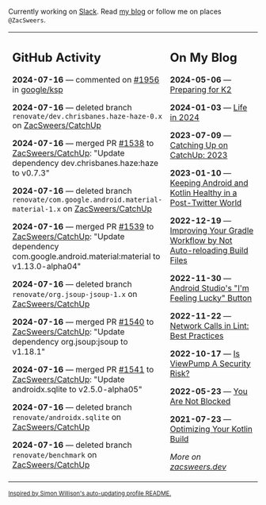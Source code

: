 Currently working on [Slack](https://slack.com/). Read [my blog](https://zacsweers.dev/) or follow me on places `@ZacSweers`.

<table><tr><td valign="top" width="60%">

## GitHub Activity
<!-- githubActivity starts -->
**2024-07-16** — commented on [#1956](https://github.com/google/ksp/issues/1956#issuecomment-2231024142) in [google/ksp](https://github.com/google/ksp)

**2024-07-16** — deleted branch `renovate/dev.chrisbanes.haze-haze-0.x` on [ZacSweers/CatchUp](https://github.com/ZacSweers/CatchUp)

**2024-07-16** — merged PR [#1538](https://github.com/ZacSweers/CatchUp/pull/1538) to [ZacSweers/CatchUp](https://github.com/ZacSweers/CatchUp): "Update dependency dev.chrisbanes.haze:haze to v0.7.3"

**2024-07-16** — deleted branch `renovate/com.google.android.material-material-1.x` on [ZacSweers/CatchUp](https://github.com/ZacSweers/CatchUp)

**2024-07-16** — merged PR [#1539](https://github.com/ZacSweers/CatchUp/pull/1539) to [ZacSweers/CatchUp](https://github.com/ZacSweers/CatchUp): "Update dependency com.google.android.material:material to v1.13.0-alpha04"

**2024-07-16** — deleted branch `renovate/org.jsoup-jsoup-1.x` on [ZacSweers/CatchUp](https://github.com/ZacSweers/CatchUp)

**2024-07-16** — merged PR [#1540](https://github.com/ZacSweers/CatchUp/pull/1540) to [ZacSweers/CatchUp](https://github.com/ZacSweers/CatchUp): "Update dependency org.jsoup:jsoup to v1.18.1"

**2024-07-16** — merged PR [#1541](https://github.com/ZacSweers/CatchUp/pull/1541) to [ZacSweers/CatchUp](https://github.com/ZacSweers/CatchUp): "Update androidx.sqlite to v2.5.0-alpha05"

**2024-07-16** — deleted branch `renovate/androidx.sqlite` on [ZacSweers/CatchUp](https://github.com/ZacSweers/CatchUp)

**2024-07-16** — deleted branch `renovate/benchmark` on [ZacSweers/CatchUp](https://github.com/ZacSweers/CatchUp)
<!-- githubActivity ends -->
</td><td valign="top" width="40%">

## On My Blog
<!-- blog starts -->
**2024-05-06** — [Preparing for K2](https://www.zacsweers.dev/preparing-for-k2/)

**2024-01-03** — [Life in 2024](https://www.zacsweers.dev/life-in-2024/)

**2023-07-09** — [Catching Up on CatchUp: 2023](https://www.zacsweers.dev/catching-up-on-catchup-2023/)

**2023-01-10** — [Keeping Android and Kotlin Healthy in a Post-Twitter World](https://www.zacsweers.dev/keeping-android-healthy/)

**2022-12-19** — [Improving Your Gradle Workflow by Not Auto-reloading Build Files](https://www.zacsweers.dev/improving-your-workflow-by-not-auto-reloading-build-files/)

**2022-11-30** — [Android Studio's "I'm Feeling Lucky" Button](https://www.zacsweers.dev/android-studios-im-feeling-lucky-button/)

**2022-11-22** — [Network Calls in Lint: Best Practices](https://www.zacsweers.dev/network-calls-in-lint-best-practices/)

**2022-10-17** — [Is ViewPump A Security Risk?](https://www.zacsweers.dev/is-viewpump-a-security-risk/)

**2022-05-23** — [You Are Not Blocked](https://www.zacsweers.dev/you-are-not-blocked/)

**2021-07-23** — [Optimizing Your Kotlin Build](https://www.zacsweers.dev/optimizing-your-kotlin-build/)
<!-- blog ends -->
_More on [zacsweers.dev](https://zacsweers.dev/)_
</td></tr></table>

<sub><a href="https://simonwillison.net/2020/Jul/10/self-updating-profile-readme/">Inspired by Simon Willison's auto-updating profile README.</a></sub>